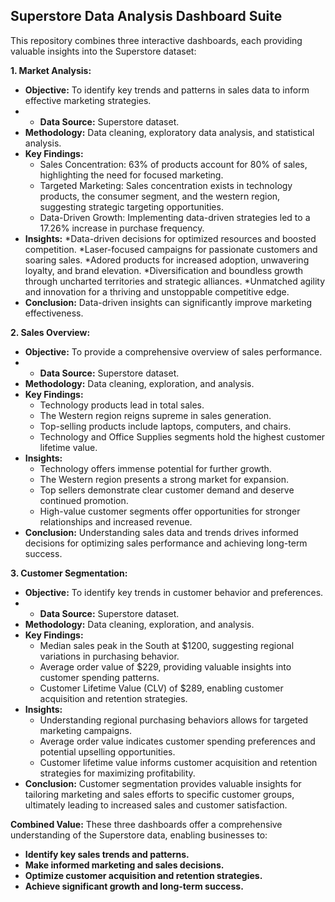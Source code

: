## Superstore Data Analysis Dashboard Suite
This repository combines three interactive dashboards, each providing valuable insights into the Superstore dataset:

**1. Market Analysis:**
* **Objective:** To identify key trends and patterns in sales data to inform effective marketing strategies.
* * **Data Source:** Superstore dataset.
* **Methodology:** Data cleaning, exploratory data analysis, and statistical analysis.
* **Key Findings:**
    * Sales Concentration: 63% of products account for 80% of sales, highlighting the need for focused marketing.
    * Targeted Marketing: Sales concentration exists in technology products, the consumer segment, and the western region, suggesting strategic targeting opportunities.
    * Data-Driven Growth: Implementing data-driven strategies led to a 17.26% increase in purchase frequency.
* **Insights:**
    *Data-driven decisions for optimized resources and boosted competition.
    *Laser-focused campaigns for passionate customers and soaring sales.
    *Adored products for increased adoption, unwavering loyalty, and brand elevation.
    *Diversification and boundless growth through uncharted territories and strategic alliances.
    *Unmatched agility and innovation for a thriving and unstoppable competitive edge.
* **Conclusion:** Data-driven insights can significantly improve marketing effectiveness.

**2. Sales Overview:**
* **Objective:** To provide a comprehensive overview of sales performance.
* * **Data Source:** Superstore dataset.
* **Methodology:** Data cleaning, exploration, and analysis.
* **Key Findings:**
    * Technology products lead in total sales.
    * The Western region reigns supreme in sales generation.
    * Top-selling products include laptops, computers, and chairs.
    * Technology and Office Supplies segments hold the highest customer lifetime value.
* **Insights:**
    * Technology offers immense potential for further growth.
    * The Western region presents a strong market for expansion.
    * Top sellers demonstrate clear customer demand and deserve continued promotion.
    * High-value customer segments offer opportunities for stronger relationships and increased revenue.
* **Conclusion:** Understanding sales data and trends drives informed decisions for optimizing sales performance and achieving long-term success.

**3. Customer Segmentation:**
* **Objective:** To identify key trends in customer behavior and preferences.
* * **Data Source:** Superstore dataset.
* **Methodology:** Data cleaning, exploration, and analysis.
* **Key Findings:**
    * Median sales peak in the South at $1200, suggesting regional variations in purchasing behavior.
    * Average order value of $229, providing valuable insights into customer spending patterns.
    * Customer Lifetime Value (CLV) of $289, enabling customer acquisition and retention strategies.
* **Insights:**
    * Understanding regional purchasing behaviors allows for targeted marketing campaigns.
    * Average order value indicates customer spending preferences and potential upselling opportunities.
    * Customer lifetime value informs customer acquisition and retention strategies for maximizing profitability.
* **Conclusion:** Customer segmentation provides valuable insights for tailoring marketing and sales efforts to specific customer groups, ultimately leading to increased sales and customer satisfaction.

**Combined Value:**
These three dashboards offer a comprehensive understanding of the Superstore data, enabling businesses to:
* **Identify key sales trends and patterns.**
* **Make informed marketing and sales decisions.**
* **Optimize customer acquisition and retention strategies.**
* **Achieve significant growth and long-term success.**
